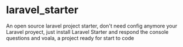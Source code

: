 # laravel_starter
An open source laravel project starter, don't need config anymore your Laravel proyect, just install Laravel Starter and respond the console questions and voala, a project ready for start to code
